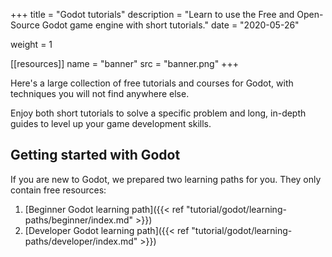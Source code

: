 +++
title = "Godot tutorials"
description = "Learn to use the Free and Open-Source Godot game engine with short tutorials."
date = "2020-05-26"

weight = 1

[[resources]]
name = "banner"
src = "banner.png"
+++

Here's a large collection of free tutorials and courses for Godot, with techniques you will not find anywhere else.

Enjoy both short tutorials to solve a specific problem and long, in-depth guides to level up your game development skills.

## Getting started with Godot

If you are new to Godot, we prepared two learning paths for you. They only contain free resources:

1. [Beginner Godot learning path]({{< ref "tutorial/godot/learning-paths/beginner/index.md" >}})
1. [Developer Godot learning path]({{< ref "tutorial/godot/learning-paths/developer/index.md" >}})
